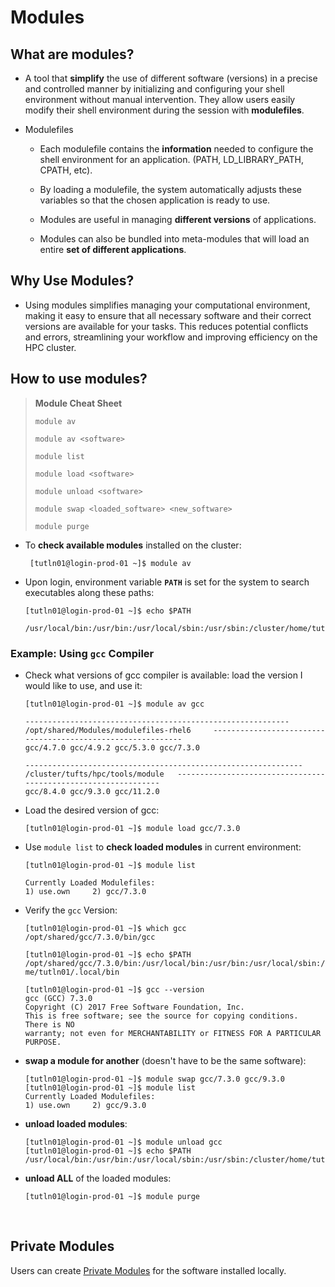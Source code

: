 # Modules

## What are modules?

- A tool that **simplify** the use of different software (versions) in a precise and controlled manner by initializing and configuring your shell environment without manual intervention. They allow users easily modify their shell environment during the session with **modulefiles**.

- Modulefiles

  - Each modulefile contains the **information** needed to configure the shell environment for an application. (PATH, LD_LIBRARY_PATH, CPATH, etc).

  - By loading a modulefile, the system automatically adjusts these variables so that the chosen application is ready to use.

  - Modules are useful in managing **different versions** of applications.

  - Modules can also be bundled into meta-modules that will load an entire **set of different applications**.

## Why Use Modules?

- Using modules simplifies managing your computational environment, making it easy to ensure that all necessary software and their correct versions are available for your tasks. This reduces potential conflicts and errors, streamlining your workflow and improving efficiency on the HPC cluster.

## How to use modules?

> **Module Cheat Sheet**
>
> `module av`
>
> `module av <software>`
>
> `module list`
>
> `module load <software>`
>
> `module unload <software>`
>
> `module swap <loaded_software> <new_software>`
>
> `module purge`

- To **check available modules** installed on the cluster:

  ```
   [tutln01@login-prod-01 ~]$ module av
  ```

- Upon login, environment variable **`PATH`** is set for the system to search executables along these paths:

  ```
  [tutln01@login-prod-01 ~]$ echo $PATH

  /usr/local/bin:/usr/bin:/usr/local/sbin:/usr/sbin:/cluster/home/tutln01/bin:/cluster/home/tutln01/.local/bin
  ```

### Example: Using `gcc` Compiler

- Check what versions of gcc compiler is available: load the version I would like to use, and use it:

  ```
  [tutln01@login-prod-01 ~]$ module av gcc

  ----------------------------------------------------------- /opt/shared/Modules/modulefiles-rhel6     ------------------------------------------------------------
  gcc/4.7.0 gcc/4.9.2 gcc/5.3.0 gcc/7.3.0

  -------------------------------------------------------------- /cluster/tufts/hpc/tools/module   ---------------------------------------------------------------
  gcc/8.4.0 gcc/9.3.0 gcc/11.2.0
  ```

- Load the desired version of gcc:

  ```
  [tutln01@login-prod-01 ~]$ module load gcc/7.3.0
  ```

- Use `module list` to **check loaded modules** in current environment:

  ```
  [tutln01@login-prod-01 ~]$ module list

  Currently Loaded Modulefiles:
  1) use.own     2) gcc/7.3.0
  ```

- Verify the `gcc` Version:

  ```
  [tutln01@login-prod-01 ~]$ which gcc
  /opt/shared/gcc/7.3.0/bin/gcc

  [tutln01@login-prod-01 ~]$ echo $PATH
  /opt/shared/gcc/7.3.0/bin:/usr/local/bin:/usr/bin:/usr/local/sbin:/usr/sbin:/cluster/home/tutln01/bin:/cluster/ho  me/tutln01/.local/bin

  [tutln01@login-prod-01 ~]$ gcc --version
  gcc (GCC) 7.3.0
  Copyright (C) 2017 Free Software Foundation, Inc.
  This is free software; see the source for copying conditions.  There is NO
  warranty; not even for MERCHANTABILITY or FITNESS FOR A PARTICULAR PURPOSE.
  ```

- **swap a module for another** (doesn't have to be the same software):

  ```
  [tutln01@login-prod-01 ~]$ module swap gcc/7.3.0 gcc/9.3.0
  [tutln01@login-prod-01 ~]$ module list
  Currently Loaded Modulefiles:
  1) use.own     2) gcc/9.3.0
  ```

- **unload loaded modules**:

  ```
  [tutln01@login-prod-01 ~]$ module unload gcc
  [tutln01@login-prod-01 ~]$ echo $PATH
  /usr/local/bin:/usr/bin:/usr/local/sbin:/usr/sbin:/cluster/home/tutln01/bin:/cluster/home/tutln01/.local/bin
  ```

- **unload ALL** of the loaded modules:

  ```
  [tutln01@login-prod-01 ~]$ module purge
  ```

​

## Private Modules

Users can create [Private Modules](../examples/privatemodule) for the software installed locally.
